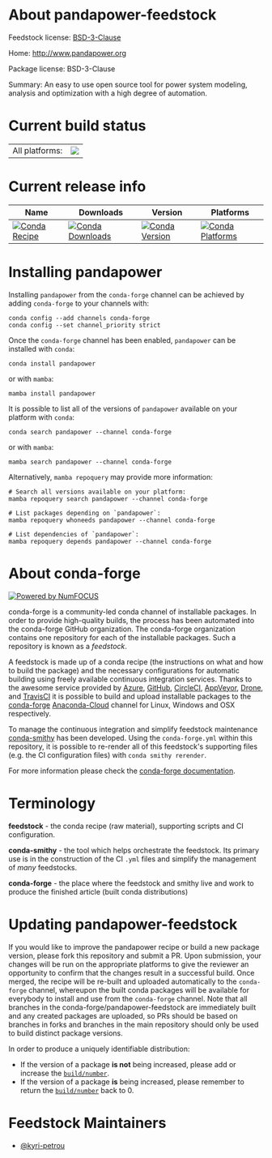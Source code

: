 About pandapower-feedstock
==========================

Feedstock license: [BSD-3-Clause](https://github.com/conda-forge/pandapower-feedstock/blob/main/LICENSE.txt)

Home: http://www.pandapower.org

Package license: BSD-3-Clause

Summary: An easy to use open source tool for power system modeling, analysis and optimization with a high degree of automation.

Current build status
====================


<table><tr><td>All platforms:</td>
    <td>
      <a href="https://dev.azure.com/conda-forge/feedstock-builds/_build/latest?definitionId=10603&branchName=main">
        <img src="https://dev.azure.com/conda-forge/feedstock-builds/_apis/build/status/pandapower-feedstock?branchName=main">
      </a>
    </td>
  </tr>
</table>

Current release info
====================

| Name | Downloads | Version | Platforms |
| --- | --- | --- | --- |
| [![Conda Recipe](https://img.shields.io/badge/recipe-pandapower-green.svg)](https://anaconda.org/conda-forge/pandapower) | [![Conda Downloads](https://img.shields.io/conda/dn/conda-forge/pandapower.svg)](https://anaconda.org/conda-forge/pandapower) | [![Conda Version](https://img.shields.io/conda/vn/conda-forge/pandapower.svg)](https://anaconda.org/conda-forge/pandapower) | [![Conda Platforms](https://img.shields.io/conda/pn/conda-forge/pandapower.svg)](https://anaconda.org/conda-forge/pandapower) |

Installing pandapower
=====================

Installing `pandapower` from the `conda-forge` channel can be achieved by adding `conda-forge` to your channels with:

```
conda config --add channels conda-forge
conda config --set channel_priority strict
```

Once the `conda-forge` channel has been enabled, `pandapower` can be installed with `conda`:

```
conda install pandapower
```

or with `mamba`:

```
mamba install pandapower
```

It is possible to list all of the versions of `pandapower` available on your platform with `conda`:

```
conda search pandapower --channel conda-forge
```

or with `mamba`:

```
mamba search pandapower --channel conda-forge
```

Alternatively, `mamba repoquery` may provide more information:

```
# Search all versions available on your platform:
mamba repoquery search pandapower --channel conda-forge

# List packages depending on `pandapower`:
mamba repoquery whoneeds pandapower --channel conda-forge

# List dependencies of `pandapower`:
mamba repoquery depends pandapower --channel conda-forge
```


About conda-forge
=================

[![Powered by
NumFOCUS](https://img.shields.io/badge/powered%20by-NumFOCUS-orange.svg?style=flat&colorA=E1523D&colorB=007D8A)](https://numfocus.org)

conda-forge is a community-led conda channel of installable packages.
In order to provide high-quality builds, the process has been automated into the
conda-forge GitHub organization. The conda-forge organization contains one repository
for each of the installable packages. Such a repository is known as a *feedstock*.

A feedstock is made up of a conda recipe (the instructions on what and how to build
the package) and the necessary configurations for automatic building using freely
available continuous integration services. Thanks to the awesome service provided by
[Azure](https://azure.microsoft.com/en-us/services/devops/), [GitHub](https://github.com/),
[CircleCI](https://circleci.com/), [AppVeyor](https://www.appveyor.com/),
[Drone](https://cloud.drone.io/welcome), and [TravisCI](https://travis-ci.com/)
it is possible to build and upload installable packages to the
[conda-forge](https://anaconda.org/conda-forge) [Anaconda-Cloud](https://anaconda.org/)
channel for Linux, Windows and OSX respectively.

To manage the continuous integration and simplify feedstock maintenance
[conda-smithy](https://github.com/conda-forge/conda-smithy) has been developed.
Using the ``conda-forge.yml`` within this repository, it is possible to re-render all of
this feedstock's supporting files (e.g. the CI configuration files) with ``conda smithy rerender``.

For more information please check the [conda-forge documentation](https://conda-forge.org/docs/).

Terminology
===========

**feedstock** - the conda recipe (raw material), supporting scripts and CI configuration.

**conda-smithy** - the tool which helps orchestrate the feedstock.
                   Its primary use is in the construction of the CI ``.yml`` files
                   and simplify the management of *many* feedstocks.

**conda-forge** - the place where the feedstock and smithy live and work to
                  produce the finished article (built conda distributions)


Updating pandapower-feedstock
=============================

If you would like to improve the pandapower recipe or build a new
package version, please fork this repository and submit a PR. Upon submission,
your changes will be run on the appropriate platforms to give the reviewer an
opportunity to confirm that the changes result in a successful build. Once
merged, the recipe will be re-built and uploaded automatically to the
`conda-forge` channel, whereupon the built conda packages will be available for
everybody to install and use from the `conda-forge` channel.
Note that all branches in the conda-forge/pandapower-feedstock are
immediately built and any created packages are uploaded, so PRs should be based
on branches in forks and branches in the main repository should only be used to
build distinct package versions.

In order to produce a uniquely identifiable distribution:
 * If the version of a package **is not** being increased, please add or increase
   the [``build/number``](https://docs.conda.io/projects/conda-build/en/latest/resources/define-metadata.html#build-number-and-string).
 * If the version of a package **is** being increased, please remember to return
   the [``build/number``](https://docs.conda.io/projects/conda-build/en/latest/resources/define-metadata.html#build-number-and-string)
   back to 0.

Feedstock Maintainers
=====================

* [@kyri-petrou](https://github.com/kyri-petrou/)


